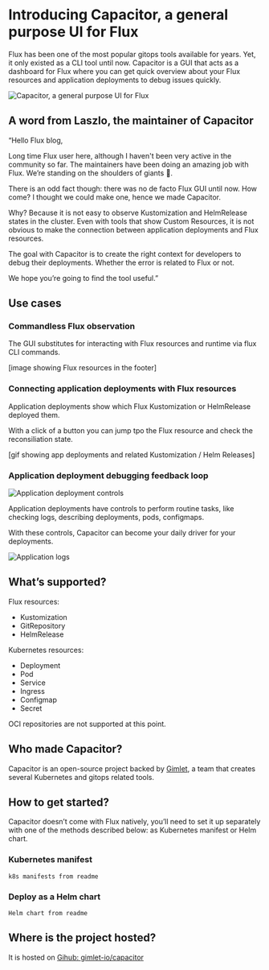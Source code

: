 # Introducing Capacitor, a general purpose UI for Flux

Flux has been one of the most popular gitops tools available for years. Yet, it only existed as a CLI tool until now. Capacitor is a GUI that acts as a dashboard for Flux where you can get quick overview about your Flux resources and application deployments to debug issues quickly.

![Capacitor, a general purpose UI for Flux](/capacitor.png)

## A word from Laszlo, the maintainer of Capacitor

“Hello Flux blog,

Long time Flux user here, although I haven't been very active in the community so far. The maintainers have been doing an amazing job with Flux. We’re standing on the shoulders of giants 🙌.

There is an odd fact though: there was no de facto Flux GUI until now. How come?
I thought we could make one, hence we made Capacitor.

Why?
Because it is not easy to observe Kustomization and HelmRelease states in the cluster. Even with tools that show Custom Resources, it is not obvious to make the connection between application deployments and Flux resources.

The goal with Capacitor is to create the right context for developers to debug their deployments. Whether the error is related to Flux or not.

We hope you’re going to find the tool useful.”

## Use cases

### Commandless Flux observation

The GUI substitutes for interacting with Flux resources and runtime via flux CLI commands.

[image showing Flux resources in the footer]

### Connecting application deployments with Flux resources

Application deployments show which Flux Kustomization or HelmRelease deployed them.

With a click of a button you can jump tpo the Flux resource and check the reconsiliation state.

[gif showing app deployments and related Kustomization / Helm Releases]

### Application deployment debugging feedback loop

![Application deployment controls](/servicecard.png)

Application deployments have controls to perform routine tasks, like checking logs, describing deployments, pods, configmaps.

With these controls, Capacitor can become your daily driver for your deployments.

![Application logs](/application-logs.png)

## What’s supported?

Flux resources:
- Kustomization
- GitRepository
- HelmRelease

Kubernetes resources:
- Deployment
- Pod
- Service
- Ingress
- Configmap
- Secret

OCI repositories are not supported at this point.

## Who made Capacitor?

Capacitor is an open-source project backed by [Gimlet](https://gimlet.io), a team that creates several Kubernetes and gitops related tools.

## How to get started?

Capacitor doesn’t come with Flux natively, you’ll need to set it up separately with one of the methods described below: as Kubernetes manifest or Helm chart.

### Kubernetes manifest

```k8s manifests from readme```

### Deploy as a Helm chart

```Helm chart from readme```

## Where is the project hosted?

It is hosted on [Gihub: gimlet-io/capacitor](https://github.com/gimlet-io/capacitor)
